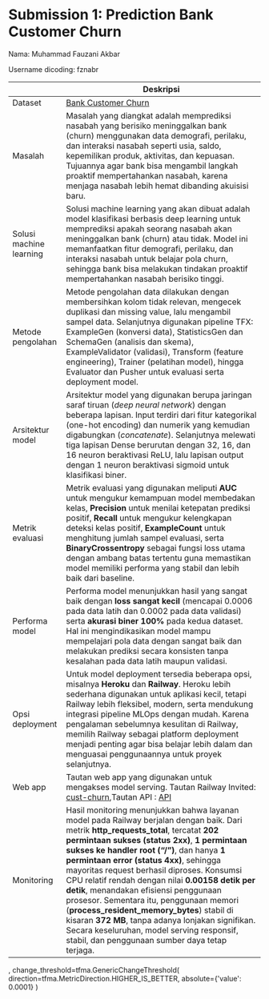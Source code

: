 # Submission 1: Prediction Bank Customer Churn
Nama: Muhammad Fauzani Akbar

Username dicoding: fznabr

| | Deskripsi |
| ----------- | ----------- |
| Dataset | [Bank Customer Churn](https://www.kaggle.com/datasets/radheshyamkollipara/bank-customer-churn) |
| Masalah | Masalah yang diangkat adalah memprediksi nasabah yang berisiko meninggalkan bank (churn) menggunakan data demografi, perilaku, dan interaksi nasabah seperti usia, saldo, kepemilikan produk, aktivitas, dan kepuasan. Tujuannya agar bank bisa mengambil langkah proaktif mempertahankan nasabah, karena menjaga nasabah lebih hemat dibanding akuisisi baru.|
| Solusi machine learning | Solusi machine learning yang akan dibuat adalah model klasifikasi berbasis deep learning untuk memprediksi apakah seorang nasabah akan meninggalkan bank (churn) atau tidak. Model ini memanfaatkan fitur demografi, perilaku, dan interaksi nasabah untuk belajar pola churn, sehingga bank bisa melakukan tindakan proaktif mempertahankan nasabah berisiko tinggi. |
| Metode pengolahan |Metode pengolahan data dilakukan dengan membersihkan kolom tidak relevan, mengecek duplikasi dan missing value, lalu mengambil sampel data. Selanjutnya digunakan pipeline TFX: ExampleGen (konversi data), StatisticsGen dan SchemaGen (analisis dan skema), ExampleValidator (validasi), Transform (feature engineering), Trainer (pelatihan model), hingga Evaluator dan Pusher untuk evaluasi serta deployment model. |
| Arsitektur model | Arsitektur model yang digunakan berupa jaringan saraf tiruan (*deep neural network*) dengan beberapa lapisan. Input terdiri dari fitur kategorikal (one-hot encoding) dan numerik yang kemudian digabungkan (*concatenate*). Selanjutnya melewati tiga lapisan Dense berurutan dengan 32, 16, dan 16 neuron beraktivasi ReLU, lalu lapisan output dengan 1 neuron beraktivasi sigmoid untuk klasifikasi biner.|
| Metrik evaluasi | Metrik evaluasi yang digunakan meliputi **AUC** untuk mengukur kemampuan model membedakan kelas, **Precision** untuk menilai ketepatan prediksi positif, **Recall** untuk mengukur kelengkapan deteksi kelas positif, **ExampleCount** untuk menghitung jumlah sampel evaluasi, serta **BinaryCrossentropy** sebagai fungsi loss utama dengan ambang batas tertentu guna memastikan model memiliki performa yang stabil dan lebih baik dari baseline.|
| Performa model | Performa model menunjukkan hasil yang sangat baik dengan **loss sangat kecil** (mencapai 0.0006 pada data latih dan 0.0002 pada data validasi) serta **akurasi biner 100%** pada kedua dataset. Hal ini mengindikasikan model mampu mempelajari pola data dengan sangat baik dan melakukan prediksi secara konsisten tanpa kesalahan pada data latih maupun validasi. |
| Opsi deployment | Untuk model deployment tersedia beberapa opsi, misalnya **Heroku** dan **Railway**. Heroku lebih sederhana digunakan untuk aplikasi kecil, tetapi Railway lebih fleksibel, modern, serta mendukung integrasi pipeline MLOps dengan mudah. Karena pengalaman sebelumnya kesulitan di Railway, memilih Railway sebagai platform deployment menjadi penting agar bisa belajar lebih dalam dan menguasai penggunaannya untuk proyek selanjutnya. |
| Web app | Tautan web app yang digunakan untuk mengakses model serving. Tautan Railway Invited: [cust-churn](https://railway.com/invite/EeKnuQAqmkX),Tautan API : [API](https://mlops-tfx-production-b85c.up.railway.app/)|
| Monitoring | Hasil monitoring menunjukkan bahwa layanan model pada Railway berjalan dengan baik. Dari metrik **http\_requests\_total**, tercatat **202 permintaan sukses (status 2xx)**, **1 permintaan sukses ke handler root (“/”)**, dan hanya **1 permintaan error (status 4xx)**, sehingga mayoritas request berhasil diproses. Konsumsi CPU relatif rendah dengan nilai **0.00158 detik per detik**, menandakan efisiensi penggunaan prosesor. Sementara itu, penggunaan memori (**process\_resident\_memory\_bytes**) stabil di kisaran **372 MB**, tanpa adanya lonjakan signifikan. Secara keseluruhan, model serving responsif, stabil, dan penggunaan sumber daya tetap terjaga.|

,
                            change_threshold=tfma.GenericChangeThreshold(
                                direction=tfma.MetricDirection.HIGHER_IS_BETTER,
                                absolute={'value': 0.0001}
                            )